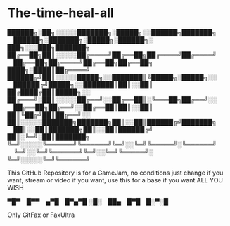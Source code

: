 # The-time-heal-all

██████╗░██╗░░░░░███████╗░█████╗░░██████╗███████╗  ██████╗░███████╗░█████╗░██████╗░  ███╗░░░███╗███████╗
██╔══██╗██║░░░░░██╔════╝██╔══██╗██╔════╝██╔════╝  ██╔══██╗██╔════╝██╔══██╗██╔══██╗  ████╗░████║██╔════╝
██████╔╝██║░░░░░█████╗░░███████║╚█████╗░█████╗░░  ██████╔╝█████╗░░███████║██║░░██║  ██╔████╔██║█████╗░░
██╔═══╝░██║░░░░░██╔══╝░░██╔══██║░╚═══██╗██╔══╝░░  ██╔══██╗██╔══╝░░██╔══██║██║░░██║  ██║╚██╔╝██║██╔══╝░░
██║░░░░░███████╗███████╗██║░░██║██████╔╝███████╗  ██║░░██║███████╗██║░░██║██████╔╝  ██║░╚═╝░██║███████╗
╚═╝░░░░░╚══════╝╚══════╝╚═╝░░╚═╝╚═════╝░╚══════╝  ╚═╝░░╚═╝╚══════╝╚═╝░░╚═╝╚═════╝░  ╚═╝░░░░░╚═╝╚══════╝

This GitHub Repository is for a GameJam, no conditions just change if you want, stream or video if you want, use this for a base if you want ALL YOU WISH


▀█▀ █▀▀ ▄▀█ █▀▄▀█
░█░ ██▄ █▀█ █░▀░█

Only GitFax or FaxUltra
